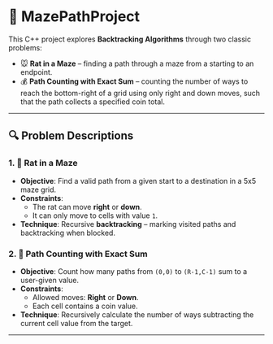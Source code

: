 # 🧩 MazePathProject

This C++ project explores **Backtracking Algorithms** through two classic problems:

- 🐭 **Rat in a Maze** – finding a path through a maze from a starting to an endpoint.
- 💰 **Path Counting with Exact Sum** – counting the number of ways to reach the bottom-right of a grid using only right and down moves, such that the path collects a specified coin total.


---

## 🔍 Problem Descriptions

### 1. 🐀 Rat in a Maze

- **Objective**: Find a valid path from a given start to a destination in a 5x5 maze grid.
- **Constraints**:
  - The rat can move **right** or **down**.
  - It can only move to cells with value `1`.
- **Technique**: Recursive **backtracking** – marking visited paths and backtracking when blocked.

### 2. 🧮 Path Counting with Exact Sum

- **Objective**: Count how many paths from `(0,0)` to `(R-1,C-1)` sum to a user-given value.
- **Constraints**:
  - Allowed moves: **Right** or **Down**.
  - Each cell contains a coin value.
- **Technique**: Recursively calculate the number of ways subtracting the current cell value from the target.

---


